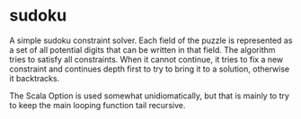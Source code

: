 # sudoku

A simple sudoku constraint solver. Each field of the puzzle is represented as a
set of all potential digits that can be written in that field. The algorithm
tries to satisfy all constraints. When it cannot continue, it tries to fix a
new constraint and continues depth first to try to bring it to a solution,
otherwise it backtracks.

The Scala Option is used somewhat unidiomatically, but that is mainly to try
to keep the main looping function tail recursive.
